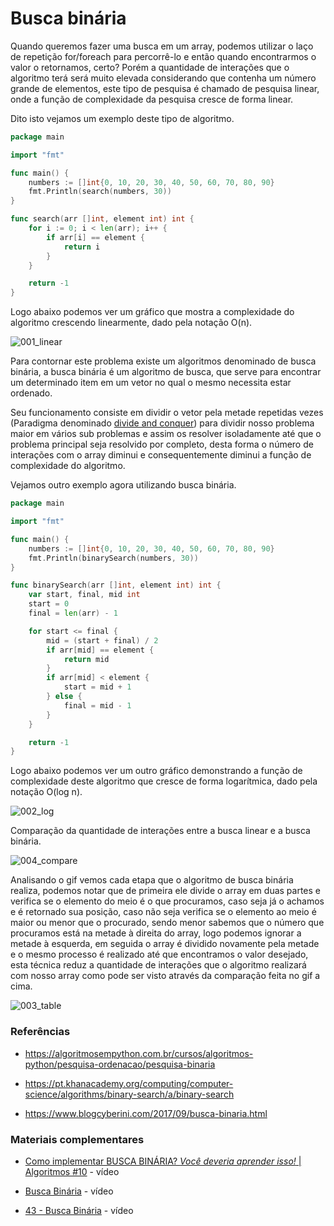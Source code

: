 # Busca binária

Quando queremos fazer uma busca em um array, podemos utilizar o laço de repetição for/foreach para percorrê-lo e então quando encontrarmos o valor o retornamos, certo? Porém a quantidade de interações que o algoritmo terá será muito elevada considerando que contenha um número grande de elementos, este tipo de pesquisa é chamado de pesquisa linear, onde a função de complexidade da pesquisa cresce de forma linear.

Dito isto vejamos um exemplo deste tipo de algoritmo.

```Go
package main

import "fmt"

func main() {
	numbers := []int{0, 10, 20, 30, 40, 50, 60, 70, 80, 90}
	fmt.Println(search(numbers, 30))
}

func search(arr []int, element int) int {
	for i := 0; i < len(arr); i++ {
		if arr[i] == element {
			return i
		}
	}

	return -1
}

```

Logo abaixo podemos ver um gráfico que mostra a complexidade do algoritmo crescendo linearmente, dado pela notação O(n).

![001_linear](https://user-images.githubusercontent.com/48635609/91091280-c36ef600-e62c-11ea-9f31-55708fb8196f.PNG)

Para contornar este problema existe um algoritmos denominado de busca binária, a busca binária é um algoritmo de busca, que serve para encontrar um determinado item em um vetor no qual o mesmo necessita estar ordenado.

Seu funcionamento consiste em dividir o vetor pela metade repetidas vezes (Paradigma denominado [divide and conquer](https://github.com/GuilhermehChaves/google-skills/tree/master/algoritmos/divide_and_conquer)) para dividir nosso problema maior em vários sub problemas e assim os resolver isoladamente até que o problema principal seja resolvido por completo, desta forma o número de interações com o array diminui e consequentemente diminui a função de complexidade do algoritmo.

Vejamos outro exemplo agora utilizando busca binária.

```go
package main

import "fmt"

func main() {
	numbers := []int{0, 10, 20, 30, 40, 50, 60, 70, 80, 90}
	fmt.Println(binarySearch(numbers, 30))
}

func binarySearch(arr []int, element int) int {
	var start, final, mid int
	start = 0
	final = len(arr) - 1

	for start <= final {
		mid = (start + final) / 2
		if arr[mid] == element {
			return mid
		}
		if arr[mid] < element {
			start = mid + 1
		} else {
			final = mid - 1
		}
	}

	return -1
}

```

Logo abaixo podemos ver um outro gráfico demonstrando a função de complexidade deste algoritmo que cresce de forma logarítmica, dado pela notação O(log n).

![002_log](https://user-images.githubusercontent.com/48635609/91092368-4a709e00-e62e-11ea-91b2-ddb17b872586.PNG)

Comparação da quantidade de interações entre a busca linear e a busca binária.

![004_compare](https://user-images.githubusercontent.com/48635609/91093901-73922e00-e630-11ea-98b0-a7370b856144.gif)

Analisando o gif vemos cada etapa que o algoritmo de busca binária realiza, podemos notar que de primeira ele divide o array em duas partes
e verifica se o elemento do meio é o que procuramos, caso seja já o achamos e é retornado sua posição, caso não seja verifica se o elemento ao meio é maior ou menor que o procurado,
sendo menor sabemos que o número que procuramos está na metade à direita do array, logo podemos ignorar a metade à esquerda, em seguida
o array é dividido novamente pela metade e o mesmo processo é realizado até que encontramos o valor desejado, esta técnica reduz a quantidade
de interações que o algoritmo realizará com nosso array como pode ser visto através da comparação feita no gif a cima.

![003_table](https://user-images.githubusercontent.com/48635609/91092411-5eb49b00-e62e-11ea-9466-1d7a393f26e0.PNG)

### Referências

- https://algoritmosempython.com.br/cursos/algoritmos-python/pesquisa-ordenacao/pesquisa-binaria

- https://pt.khanacademy.org/computing/computer-science/algorithms/binary-search/a/binary-search

- https://www.blogcyberini.com/2017/09/busca-binaria.html

### Materiais complementares

- [Como implementar BUSCA BINÁRIA? *Você deveria aprender isso!* | Algoritmos #10](https://www.youtube.com/watch?v=EgLE5HwRy_M) - vídeo

- [Busca Binária](https://www.youtube.com/watch?v=l6pxuyV3mKQ) - vídeo

- [43 - Busca Binária](https://www.youtube.com/watch?v=NxriUYWxoEU) - vídeo
